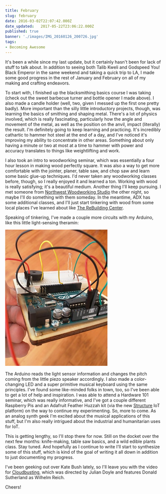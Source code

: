 ```yaml
---
title: February
slug: february
date: 2016-03-02T22:07:42.000Z
date_updated:   2017-05-22T23:06:22.000Z
published: true
banner: './images/IMG_20160126_200726.jpg'
tags: 
- Becoming Awesome
---
```


It's been a while since my last update, but it certainly hasn't been for lack of stuff to talk about. In addition to seeing both Talib Kweli and Godspeed You! Black Emperor in the same weekend and taking a quick trip to LA, I made some good progress in the rest of January and February on all of my making and crafting endeavors.

To start with, I finished up the blacksmithing basics course I was taking (check out the sweet barbecue turner and bottle opener I made above). I also made a candle holder (well, two, given I messed up the first one pretty badly). More important than the silly little introductory projects, though, was learning the basics of smithing and shaping metal. There's a lot of physics involved, which is really fascinating, particularly how the angle and movement of the metal, as well as the position on the anvil, impact (literally) the result. I'm definitely going to keep learning and practicing. It's incredibly cathartic to hammer hot steel at the end of a day, and I've noticed it's improving my ability to concentrate in other areas. Something about only having a minute or two at most at a time to hammer with power and accuracy translates to things like weightlifting and work.

I also took an intro to woodworking seminar, which was essentially a four hour lesson in making wood perfectly square. It was also a way to get more comfortable with the jointer, planer, table saw, and chop saw and learn some basic glue-up techniques. I'd never taken any woodworking classes before, though, so I really enjoyed it and learned a ton. Working with wood is really satisfying; it's a beautiful medium. Another thing I'll keep pursuing. I met someone from [Northwest Woodworking Studio](http://www.northwestwoodworking.com/) the other night, so maybe I'll do something with them someday. In the meantime, ADX has some additional classes, and I'll just start tinkering with wood from some local places I've learned about like [The ReBuilding Center](http://www.rebuildingcenter.org/).

Speaking of tinkering, I've made a couple more circuits with my Arduino, like this little light-sensing theramin:

![theramini](images/IMG_20160220_142748-1.jpg)

The Arduino reads the light sensor information and changes the pitch coming from the little piezo speaker accordingly. I also made a color-changing LED and a super primitive musical keyboard using the same principles. I've found some like-minded folks in town, too, so I've been able to get a lot of help and inspiration. I was able to attend a Hardware 101 seminar, which was really informative, and I've got a couple different Raspberry Pis and an Adafruit Feather Huzzah kit (via the new [Structure](https://www.getstructure.io) IoT platform) on the way to continue my experimenting. So, more to come. As an analog synth geek I'm excited about the musical applications of this stuff, but I'm also really intrigued about the industrial and humanitarian uses for IoT.   

This is getting lengthy, so I'll stop there for now. Still on the docket over the next few months: knife-making, table saw basics, and a wild edible plants class. Stay tuned. And hopefully as I continue to write I'll start to synthesize some of this stuff, which is kind of the goal of writing it all down in addition to just documenting my progress.

I've been geeking out over Kate Bush lately, so I'll leave you with the video for [Cloudbusting](https://www.youtube.com/watch?v=pllRW9wETzw), which was directed by Julian Doyle and features Donald Sutherland as Wilhelm Reich. 

Cheers!
